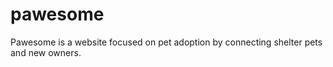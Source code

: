 # pawesome
Pawesome is a website focused on pet adoption by connecting shelter pets and new owners.
